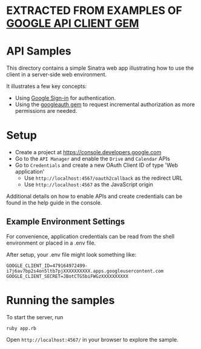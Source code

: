 # EXTRACTED FROM EXAMPLES OF [GOOGLE API CLIENT GEM](https://github.com/google/google-api-ruby-client)
# API Samples

This directory contains a simple Sinatra web app illustrating how to use the client
in a server-side web environment.

It illustrates a few key concepts:

* Using [Google Sign-in](https://developers.google.com/identity) for authentication.
* Using the [googleauth gem](https://github.com/google/google-auth-library-ruby) to
  request incremental authorization as more permissions are needed.

# Setup

* Create a project at https://console.developers.google.com
* Go to the `API Manager` and enable the `Drive` and `Calendar` APIs
* Go to `Credentials` and create a new OAuth Client ID of type 'Web application'
    * Use `http://localhost:4567/oauth2callback` as the redirect URL
    * Use `http://localhost:4567` as the JavaScript origin

Additional details on how to enable APIs and create credentials can be
found in the help guide in the console.

## Example Environment Settings

For convenience, application credentials can be read from the shell environment
or placed in a .env file.

After setup, your .env file might look something like:

```
GOOGLE_CLIENT_ID=479164972499-i7j6av7bp2s4on5ltb7pjXXXXXXXXXX.apps.googleusercontent.com
GOOGLE_CLIENT_SECRET=JBotCTG5biFWGzXXXXXXXXXX
```

# Running the samples

To start the server, run

```
ruby app.rb
```

Open `http://localhost:4567/` in your browser to explore the sample.

